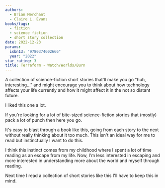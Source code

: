 ```yaml
---
authors:
  - Brian Merchant
  - Claire L. Evans
books/tags:
  - fiction
  - science fiction
  - short story collection
date: 2022-12-23
params:
  isbn13: "9780374602666"
  year: "2022"
star_rating: 3
title: Terraform - Watch/Worlds/Burn
---
```


A collection of science-fiction short stories that'll make you go \"huh,
interesting...\" and might encourage you to think about how technology affects
your life currently and how it might affect it in the not so distant future.

<!--more-->

I liked this one a lot.

If you're looking for a lot of bite-sized science-fiction stories that (mostly)
pack a lot of punch then here you go.

It's easy to blast through a book like this, going from each story to the next
without really thinking about it too much. This isn't an ideal way for me to
read but instinctually I want to do this.

I think this instinct comes from my childhood where I spent a lot of time
reading as an escape from my life. Now, I'm less interested in escaping and more
interested in understanding more about the world and myself through reading.

Next time I read a collection of short stories like this I'll have to keep this
in mind.
